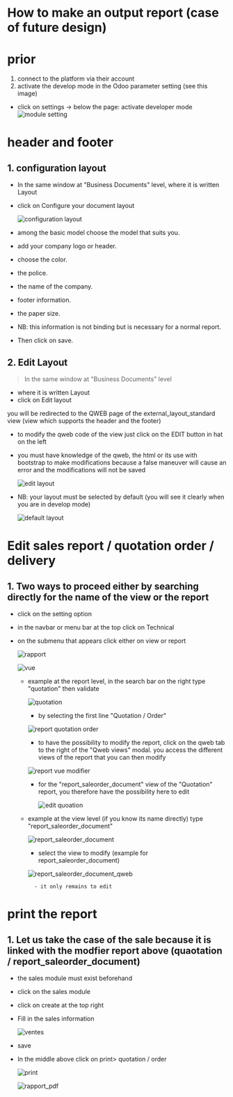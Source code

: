 # How to make an output report (case of future design)

# prior
1. connect to the platform via their account
2. activate the develop mode in the Odoo parameter setting (see this image)
- click on settings -> below the page: activate developer mode
        ![module setting](images/activation_modedevelopper.png)

# header and footer

## 1. configuration layout
- In the same window at "Business Documents" level, where it is written Layout
- click on Configure your document layout

    ![configuration layout](images/configurationlayout.png)

- among the basic model choose the model that suits you.
- add your company logo or header.
- choose the color.
- the police.
- the name of the company.
- footer information.
- the paper size.

- NB: this information is not binding but is necessary for a normal report.

- Then click on save.

## 2. Edit Layout
> In the same window at "Business Documents" level

- where it is written Layout
- click on Edit layout

   
you will be redirected to the QWEB page of the external_layout_standard view (view which supports the header and the footer)

- to modify the qweb code of the view just click on the EDIT button in hat on the left

- you must have knowledge of the qweb, the html or its use with bootstrap to make modifications because a false maneuver will cause an error and the modifications will not be saved

    ![edit layout](images/editexternal.png)

- NB: your layout must be selected by default (you will see it clearly when you are in develop mode)

    ![default layout](images/default.png)

# Edit sales report / quotation order / delivery

## 1. Two ways to proceed either by searching directly for the name of the view or the report
- click on the setting option
- in the navbar or menu bar at the top click on Technical
- on the submenu that appears click either on view or report

    ![rapport](images/rapport.png)

    ![vue](images/vue.png)

   - example at the report level, in the search bar on the right type "quotation" then validate

        ![quotation](images/quotation.png)
            
        - by selecting the first line "Quotation / Order"
        
        ![report quotation order](images/report_quotation_order.png)

        - to have the possibility to modify the report, click on the qweb tab to the right of the "Qweb views" modal.
            you access the different views of the report that you can then modify

        ![report vue modifier](images/rapport_vue_qweb.png)

        
        - for the "report_saleorder_document" view of the "Quotation" report, you therefore have the possibility here to edit

            ![edit quoation](images/edit_quoation.png)

        
    - example at the view level (if you know its name directly) type "report_saleorder_document"

        ![report_saleorder_document](images/report_saleorder_document.png)

        - select the view to modify (example for report_saleorder_document)

        ![report_saleorder_document_qweb](images/report_saleorder_document_qweb.png)

            
            - it only remains to edit

# print the report

## 1. Let us take the case of the sale because it is linked with the modfier report above (quaotation / report_saleorder_document)
- the sales module must exist beforehand
- click on the sales module
- click on create at the top right
- Fill in the sales information

    ![ventes](images/ventes.png)

- save
- In the middle above click on print> quotation / order

    ![print](images/print.png)

    ![rapport_pdf](images/rapport_pdf.png)








                
            






